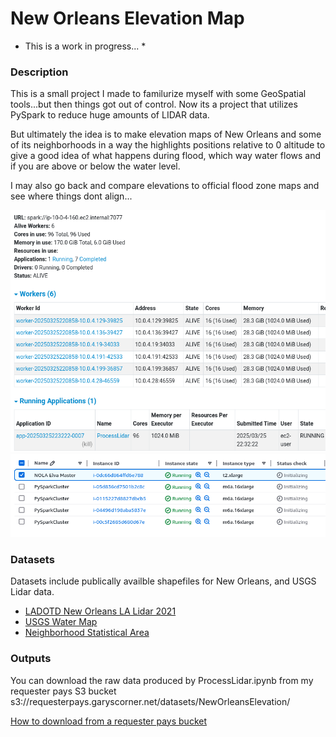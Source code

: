# New Orleans Elevation Map

* This is a work in progress... *

### Description

This is a small project I made to familurize myself with some GeoSpatial tools...but then things got out of control.  Now its a project that utilizes PySpark to reduce huge amounts of LIDAR data.  

But ultimately the idea is to make elevation maps of New Orleans and some of its neighborhoods in a way the highlights positions relative to 0 altitude to give a good idea of what happens during flood, which way water flows and if you are above or below the water level.

I may also go back and compare elevations to official flood zone maps and see where things dont align...

![Spark Cluster](SparkMaster_Cluster.png)
![AWS Spark Cluster](AWS_EC2_Cluster.png)


### Datasets

Datasets include publically availble shapefiles for New Orleans, and USGS Lidar data.

* [LADOTD New Orleans LA Lidar 2021](https://rockyweb.usgs.gov/vdelivery/Datasets/Staged/Elevation/metadata/LA_2021GreaterNewOrleans_C22/LA_2021GNO_1_C22/reports/LADOTD_New_Orleans_Lidar_LidarMappingReport.pdf)
* [USGS Water Map](https://pubs.usgs.gov/of/1998/of98-805/lpdata/arcview/water.zip)
* [Neighborhood Statistical Area](https://data.nola.gov/dataset/Neighborhood-Statistical-Area/exvn-jeh2/about_data)

### Outputs


You can download the raw data produced by ProcessLidar.ipynb from my requester pays S3 bucket s3://requesterpays.garyscorner.net/datasets/NewOrleansElevation/

[How to download from a requester pays bucket](https://docs.aws.amazon.com/AmazonS3/latest/userguide/ObjectsinRequesterPaysBuckets.html)
